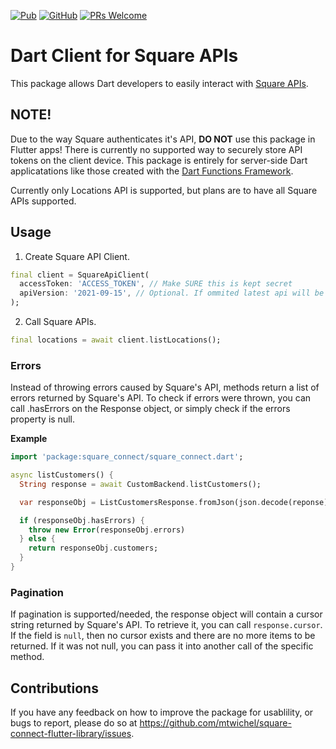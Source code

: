 [![Pub](https://img.shields.io/pub/v/square_connect.svg?style=flat-square)](https://pub.dev/packages/square_connect)
[![GitHub](https://img.shields.io/github/license/mtwichel/square-connect-flutter-library.svg?style=flat-square)](https://github.com/mtwichel/square-connect-flutter-library/blob/master/LICENSE)
[![PRs Welcome](https://img.shields.io/badge/PRs-welcome-brightgreen.svg?style=flat-square)](https://github.com/mtwichel/square-connect-flutter-library)

# Dart Client for Square APIs

This package allows Dart developers to easily interact with [Square APIs](https://developer.squareup.com/reference/square).

## NOTE!

Due to the way Square authenticates it's API, **DO NOT** use this package in Flutter apps! There is currently no supported way to securely store API tokens on the client device. This package is entirely for server-side Dart applicatations like those created with the [Dart Functions Framework](https://pub.dev/packages/functions_framework).

Currently only Locations API is supported, but plans are to have all Square APIs supported.

## Usage

1. Create Square API Client.

```dart
final client = SquareApiClient(
  accessToken: 'ACCESS_TOKEN', // Make SURE this is kept secret
  apiVersion: '2021-09-15', // Optional. If ommited latest api will be used.
);
```

2. Call Square APIs.

```dart
final locations = await client.listLocations();
```

### Errors

Instead of throwing errors caused by Square's API, methods return a list of errors returned by Square's API. To check if errors were thrown, you can call .hasErrors on the Response object, or simply check if the errors property is null.

**Example**

```dart
import 'package:square_connect/square_connect.dart';

async listCustomers() {
  String response = await CustomBackend.listCustomers();

  var responseObj = ListCustomersResponse.fromJson(json.decode(reponse));

  if (responseObj.hasErrors) {
    throw new Error(responseObj.errors)
  } else {
    return responseObj.customers;
  }
}
```

### Pagination

If pagination is supported/needed, the response object will contain a cursor string returned by Square's API. To retrieve it, you can call `response.cursor`. If the field is `null`, then no cursor exists and there are no more items to be returned. If it was not null, you can pass it into another call of the specific method.

## Contributions

If you have any feedback on how to improve the package for usablility, or bugs to report, please do so at https://github.com/mtwichel/square-connect-flutter-library/issues.
